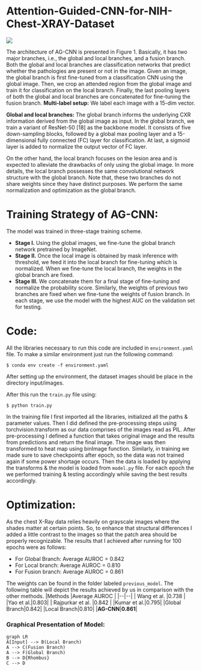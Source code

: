 # Attention-Guided-CNN-for-NIH-Chest-XRAY-Dataset
![](https://github.com/lawAfua/Attention-Guided-CNN-for-NIH-Chest-XRAY-Dataset/blob/master/method.JPG)


The architecture of AG-CNN is presented in Figure 1. Basically, it has two major branches, i.e., the global and local branches, and a fusion branch. Both the global and local branches are classification networks that predict whether the pathologies are present or not in the image. Given an image, the global branch is first fine-tuned from a classification CNN using the global image. Then, we crop an attended region from the global image and train it for classification on the local branch. Finally, the last pooling layers of both the global and local branches are concatenated for fine-tuning the fusion branch. **Multi-label setup:**  We label each image with a 15-dim vector.

**Global and local branches:** The global branch informs the underlying CXR information derived from the global image as input. In the global branch, we train a variant of ResNet-50 [18] as the backbone model. It consists of five down-sampling blocks, followed by a global max pooling layer and a 15-dimensional fully connected (FC) layer for classification. At last, a sigmoid layer is added to normalize the output vector of FC layer.

On the other hand, the local branch focuses on the lesion area and is expected to alleviate the drawbacks of only using the global image. In more details, the local branch possesses the same convolutional network structure with the global branch. Note that, these two branches do not share weights since they have distinct purposes. We perform the same normalization and optimization as the global branch.

# **Training Strategy of AG-CNN:**

The model was trained in three-stage training scheme.

 - **Stage I.**  Using the global images, we fine-tune the global branch network pretrained by ImageNet.
 - **Stage II.**  Once the local image is obtained by mask inference with threshold, we feed it into the local branch for fine-tuning
   which is normalized. When we fine-tune the local branch, the weights
   in the global branch are fixed.
 - **Stage III.**  We concatenate them for a final stage of fine-tuning and normalize the probability score. Similarly, the weights of 
previous two branches are fixed when we fine-tune the weights of
   fusion branch. In each stage, we use the model with the highest AUC
   on the validation set for testing.

# **Code:**

All the libraries necessary to run this code are included in `environment.yaml` file. To make a similar environment just run the following command:

    $ conda env create -f environment.yaml

After setting up the environment, the dataset images should be place in the directory input/images.

After this run the `train.py` file using:

    $ python train.py

In the training file I first imported all the libraries, initialized all the paths & parameter values. Then I did defined the pre-processing steps using torchvision.transform as our data comprises of the images read as PIL. After pre-processing I defined a function that takes original image and the results from predictions and return the final image. The image was then transformed to heat map using binImage function. Similarly, in training we made sure to save checkpoints after epoch, so the data was not trained again if some power shortage occurs. Then the data is loaded by applying the transforms & the model is loaded from `model.py` file. For each epoch the we performed training & testing accordingly while saving the best results accordingly.

# **Optimization:**

As the chest X-Ray data relies heavily on grayscale images where the shades matter at certain points. So, to enhance that structural differences I added a little contrast to the images so that the patch area should be properly recognizable.
The results that I achieved after running for 100 epochs were as follows:

 - For Global Branch: Average AUROC = 0.842
 - For Local branch: Average AUROC = 0.810
 - For Fusion branch: Average AUROC = 0.861
 
 The weights can be found in the folder labeled `previous_model`. 
The following table will depict the results achieved by us in comparison with the other methods.
|Methods  |Average AUROC  |
|--|--|
| Wang et al. |0.738  |
|Yao et al.|0.803|
| Rajpurkar et al. |0.842  |
|Kumar et al.|0.795|
|Global Branch|0.842|
|Local Branch|0.810|
|**AG-CNN**|**0.861**|
### Graphical Presentation of Model:

```mermaid
graph LR
A[Input] --> B(Local Branch)
A --> C(Fusion Branch)
A --> F(Global Branch)
B --> D{Rhombus}
C --> D
```



